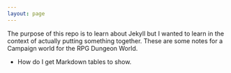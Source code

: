 ```yaml
---
layout: page
---
```


The purpose of this repo is to learn about Jekyll but I wanted to learn in the context of actually putting something together. These are some notes for a Campaign world for the RPG Dungeon World.

- How do I get Markdown tables to show.